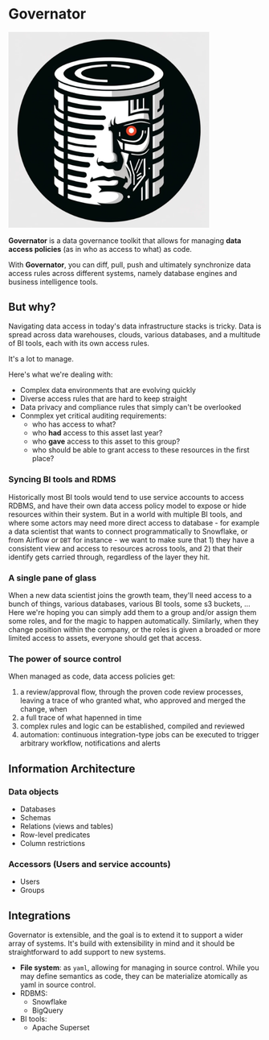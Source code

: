 # Governator

<img width="400" src="./docs/governator.png" />

**Governator** is a data governance toolkit that allows for managing
**data access policies** (as in who as access to what) as code.

With **Governator**, you can diff, pull, push and ultimately synchronize
data access rules across different systems, namely database engines and
business intelligence tools.

## But why?

Navigating data access in today's data infrastructure stacks is
tricky. Data is spread across data warehouses,
clouds, various databases, and a multitude of BI tools,
each with its own access rules.

It's a lot to manage.

Here's what we're dealing with:

- Complex data environments that are evolving quickly
- Diverse access rules that are hard to keep straight
- Data privacy and compliance rules that simply can't be overlooked
- Conmplex yet critical auditing requirements:
  - who has access to what?
  - who **had** access to this asset last year?
  - who **gave** access to this asset to this group?
  - who should be able to grant access to these resources in the first place?

### Syncing BI tools and RDMS

Historically most BI tools would tend to use service accounts to access
RDBMS, and have their own data access policy model to expose or hide
resources within their system. But in a world with multiple BI tools, and
where some actors may need more direct access to database - for example
a data scientist that wants to connect programmatically to Snowflake, or
from Airflow or `DBT` for instance - we want to make sure that 1) they
have a consistent view and access to resources across tools, and 2) that
their identify gets carried through, regardless of the layer they hit.

### A single pane of glass

When a new data scientist joins the growth team, they'll need access to
a bunch of things, various databases, various BI tools, some s3 buckets,
... Here we're hoping you can simply add them to a group and/or assign them
some roles, and for the magic to happen automatically. Similarly, when
they change position within the company, or the roles is given a broaded
or more limited access to assets, everyone should get that access.

### The power of source control

When managed as code, data access policies get:

1. a review/approval flow, through the proven code review processes, leaving
  a trace of who granted what, who approved and merged the change, when
1. a full trace of what hapenned in time
1. complex rules and logic can be established, compiled and reviewed
1. automation: continuous integration-type jobs can be executed to trigger
  arbitrary workflow, notifications and alerts


## Information Architecture

### Data objects

* Databases
* Schemas
* Relations (views and tables)
* Row-level predicates
* Column restrictions

### Accessors (Users and service accounts)
* Users
* Groups

## Integrations

Governator is extensible, and the goal is to extend it to support a wider
array of systems. It's build with extensibility in mind and it should
be straightforward to add support to new systems.

* **File system**: as `yaml`, allowing for managing in source control. While
  you may define semantics as code, they can be materialize atomically as
  yaml in source control.
* RDBMS:
  * Snowflake
  * BigQuery
* BI tools:
  * Apache Superset
